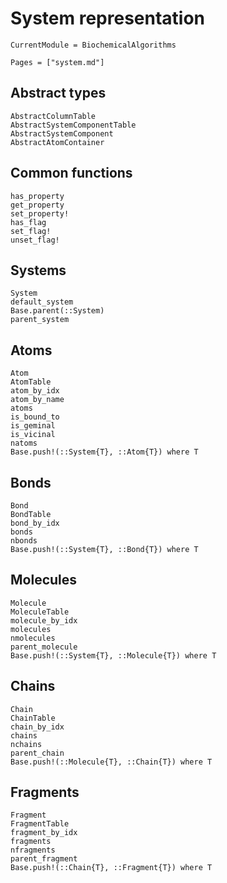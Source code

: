# System representation
```@meta
CurrentModule = BiochemicalAlgorithms
```

```@index
Pages = ["system.md"]
```

## Abstract types
```@docs
AbstractColumnTable
AbstractSystemComponentTable
AbstractSystemComponent
AbstractAtomContainer
```

## Common functions
```@docs
has_property
get_property
set_property!
has_flag
set_flag!
unset_flag!
```

## Systems
```@docs
System
default_system
Base.parent(::System)
parent_system
```

## Atoms
```@docs
Atom
AtomTable
atom_by_idx
atom_by_name
atoms
is_bound_to
is_geminal
is_vicinal
natoms
Base.push!(::System{T}, ::Atom{T}) where T
```

## Bonds
```@docs
Bond
BondTable
bond_by_idx
bonds
nbonds
Base.push!(::System{T}, ::Bond{T}) where T
```

## Molecules
```@docs
Molecule
MoleculeTable
molecule_by_idx
molecules
nmolecules
parent_molecule
Base.push!(::System{T}, ::Molecule{T}) where T
```

## Chains
```@docs
Chain
ChainTable
chain_by_idx
chains
nchains
parent_chain
Base.push!(::Molecule{T}, ::Chain{T}) where T
```

## Fragments
```@docs
Fragment
FragmentTable
fragment_by_idx
fragments
nfragments
parent_fragment
Base.push!(::Chain{T}, ::Fragment{T}) where T
```
